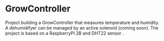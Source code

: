 # GrowController
Project building a GrowController that measures temperature and humidity. A dehumidifyer can be managed by an active solenoid (coming soon). The project is based on a RaspberryPI 2B and DHT22 sensor .
